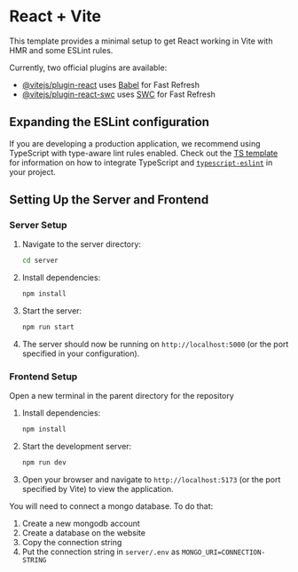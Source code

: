 # React + Vite

This template provides a minimal setup to get React working in Vite with HMR and some ESLint rules.

Currently, two official plugins are available:

- [@vitejs/plugin-react](https://github.com/vitejs/vite-plugin-react/blob/main/packages/plugin-react) uses [Babel](https://babeljs.io/) for Fast Refresh
- [@vitejs/plugin-react-swc](https://github.com/vitejs/vite-plugin-react/blob/main/packages/plugin-react-swc) uses [SWC](https://swc.rs/) for Fast Refresh

## Expanding the ESLint configuration

If you are developing a production application, we recommend using TypeScript with type-aware lint rules enabled. Check out the [TS template](https://github.com/vitejs/vite/tree/main/packages/create-vite/template-react-ts) for information on how to integrate TypeScript and [`typescript-eslint`](https://typescript-eslint.io) in your project.


## Setting Up the Server and Frontend

### Server Setup
1. Navigate to the server directory:
    ```bash
    cd server
    ```
2. Install dependencies:
    ```bash
    npm install
    ```
3. Start the server:
    ```bash
    npm run start
    ```
4. The server should now be running on `http://localhost:5000` (or the port specified in your configuration).

### Frontend Setup
Open a new terminal in the parent directory for the repository
1. Install dependencies:
    ```bash
    npm install
    ```
2. Start the development server:
    ```bash
    npm run dev
    ```
3. Open your browser and navigate to `http://localhost:5173` (or the port specified by Vite) to view the application.

You will need to connect a mongo database. To do that:
1. Create a new mongodb account
2. Create a database on the website
3. Copy the connection string
4. Put the connection string in `server/.env` as `MONGO_URI=CONNECTION-STRING`
